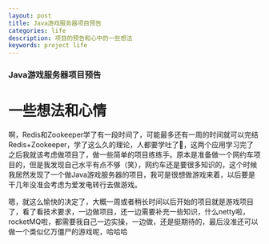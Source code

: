 ```yaml
---
layout: post
title: Java游戏服务器项目预告
categories: life
description: 项目的预告和心中的一些想法
keywords: project life
---
```


### Java游戏服务器项目预告

一些想法和心情
======

啊，Redis和Zookeeper学了有一段时间了，可能最多还有一周的时间就可以完结Redis+Zookeeper，学了这么久的理论，人都要学吐了🤮，这两个应用学习完了之后我就该考虑做项目了，做一些简单的项目练练手。原本是准备做一个网约车项目的，但是我发现自己水平有点不够（笑），网约车还是要很多知识的，这个时候我居然发现了一个做Java游戏服务器的项目，我可是很想做游戏来着，以后要是干几年没准会考虑为爱发电转行去做游戏。

嗯，就这么愉快的决定了，大概一周或者稍长时间以后开始的项目就是游戏项目了，看了看技术要求，一边做项目，还一边需要补充一些知识，什么netty啦，rocketMQ啦，都需要我自己一边实操，一边做，还是挺期待的，最后没准还可以做一个类似亿万僵尸的游戏呢，哈哈哈